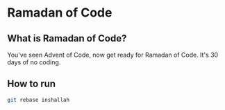# Ramadan of Code

## What is Ramadan of Code?
You've seen Advent of Code, now get ready for Ramadan of Code. It's 30 days of no coding.

## How to run
```sh
git rebase inshallah
```